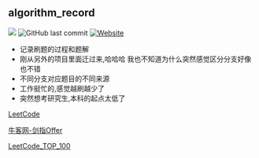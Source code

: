 ## algorithm_record


![](https://img.shields.io/badge/language-java-orange.svg)
![GitHub last commit](https://img.shields.io/github/last-commit/google/skia.svg)
[![Website](https://img.shields.io/website-chenbxxx-down-green-red/https/shields.io.svg?label=my-blog)](https://chenbxxx.top)    

- 记录刷题的过程和题解
- 刚从另外的项目里面迁过来,哈哈哈 我也不知道为什么突然感觉区分分支好像也不错
- 不同分支对应题目的不同来源
- 工作挺忙的,感觉越刷越少了
- 突然想考研究生,本科的起点太低了

[LeetCode](https://github.com/CheNbXxx/algorithm_record/tree/leetcode)

[牛客网-剑指Offer](https://github.com/CheNbXxx/algorithm_record/tree/niuke)

[LeetCode_TOP_100](https://github.com/CheNbXxx/algorithm_record/tree/leetcode_top_100)
